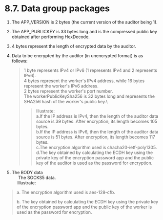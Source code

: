 # 8.7. Data group packages

1. The APP\_VERSION is 2 bytes (the current version of the auditor being 1).
2. The APP\_PUBLICKEY is 33 bytes long and is the compressed public key obtained after performing HexDecode.
3. 4 bytes represent the length of encrypted data by the auditor.
4.  Data to be encrypted by the auditor (in unencrypted format) is as follows:

    > 1 byte represents IPv4 or IPv6 (1 represents IPv4 and 2 represents IPv6).\
    > 4 bytes represent the worker's IPv4 address, while 16 bytes represent the worker's IPv6 address.\
    > 2 bytes represent the worker's port number.\
    > The workerPublicKeySha256 is 32 bytes long and represents the SHA256 hash of the worker's public key.\
    >
    >
    > > Illustrate:\
    > > a.If the IP address is IPv4, then the length of the auditor data source is 39 bytes. After encryption, its length becomes 105 bytes.\
    > > b.If the IP address is IPv6, then the length of the auditor data source is 51 bytes. After encryption, its length becomes 117 bytes.\
    > > c.The encryption algorithm used is chacha20-ietf-poly1305.\
    > > d.The key obtained by calculating the ECDH key using the private key of the encryption password app and the public key of the auditor is used as the password for encryption.
5. The BODY data\
     The SOCKS5 data.\
      Illustrate:

> a. The encryption algorithm used is aes-128-cfb.&#x20;
>
> b. The key obtained by calculating the ECDH key using the private key of the encryption password app and the public key of the worker is used as the password for encryption.

